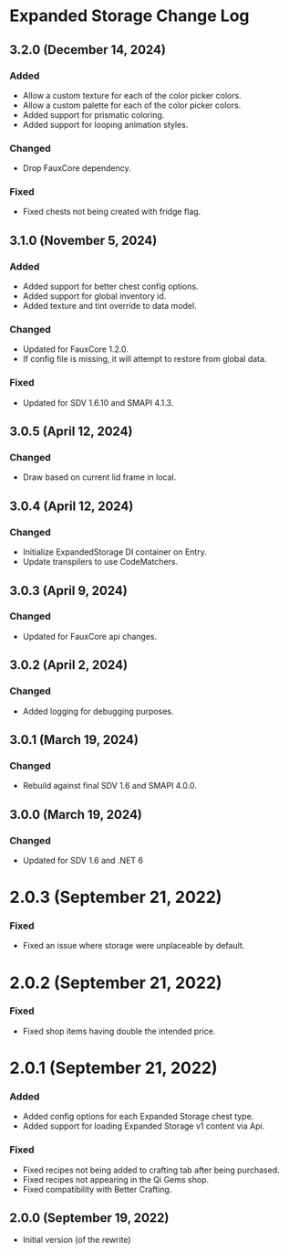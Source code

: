 # Expanded Storage Change Log

## 3.2.0 (December 14, 2024)

### Added

* Allow a custom texture for each of the color picker colors.
* Allow a custom palette for each of the color picker colors.
* Added support for prismatic coloring.
* Added support for looping animation styles.

### Changed

* Drop FauxCore dependency.

### Fixed

* Fixed chests not being created with fridge flag.

## 3.1.0 (November 5, 2024)

### Added

* Added support for better chest config options.
* Added support for global inventory id.
* Added texture and tint override to data model.

### Changed

* Updated for FauxCore 1.2.0.
* If config file is missing, it will attempt to restore from global data.

### Fixed

* Updated for SDV 1.6.10 and SMAPI 4.1.3.

## 3.0.5 (April 12, 2024)

### Changed

* Draw based on current lid frame in local.

## 3.0.4 (April 12, 2024)

### Changed

* Initialize ExpandedStorage DI container on Entry.
* Update transpilers to use CodeMatchers.

## 3.0.3 (April 9, 2024)

### Changed

* Updated for FauxCore api changes.

## 3.0.2 (April 2, 2024)

### Changed

* Added logging for debugging purposes.

## 3.0.1 (March 19, 2024)

### Changed

* Rebuild against final SDV 1.6 and SMAPI 4.0.0.

## 3.0.0 (March 19, 2024)

### Changed

* Updated for SDV 1.6 and .NET 6

# 2.0.3 (September 21, 2022)

### Fixed

* Fixed an issue where storage were unplaceable by default.

# 2.0.2 (September 21, 2022)

### Fixed

* Fixed shop items having double the intended price.

# 2.0.1 (September 21, 2022)

### Added

* Added config options for each Expanded Storage chest type.
* Added support for loading Expanded Storage v1 content via Api.

### Fixed

* Fixed recipes not being added to crafting tab after being purchased.
* Fixed recipes not appearing in the Qi Gems shop.
* Fixed compatibility with Better Crafting.

## 2.0.0 (September 19, 2022)

* Initial version (of the rewrite)
